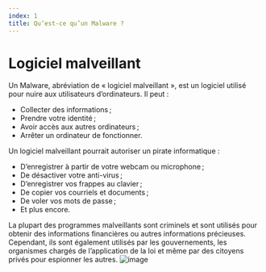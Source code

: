 ```yaml
---
index: 1
title: Qu’est-ce qu’un Malware ?
---
```

# Logiciel malveillant

Un Malware, abréviation de « logiciel malveillant », est un logiciel utilisé pour nuire aux utilisateurs d’ordinateurs. Il peut :

* Collecter des informations ;
* Prendre votre identité ;
* Avoir accès aux autres ordinateurs ;
* Arrêter un ordinateur de fonctionner.

Un logiciel malveillant pourrait autoriser un pirate informatique :

* D’enregistrer à partir de votre webcam ou microphone ;
* De désactiver votre anti-virus ;
* D’enregistrer vos frappes au clavier ;
* De copier vos courriels et documents ;
* De voler vos mots de passe ;
* Et plus encore.

La plupart des programmes malveillants sont criminels et sont utilisés pour obtenir des informations financières ou autres informations précieuses. Cependant, ils sont également utilisés par les gouvernements, les organismes chargés de l’application de la loi et même par des citoyens privés pour espionner les autres.
![image](malware1.png)